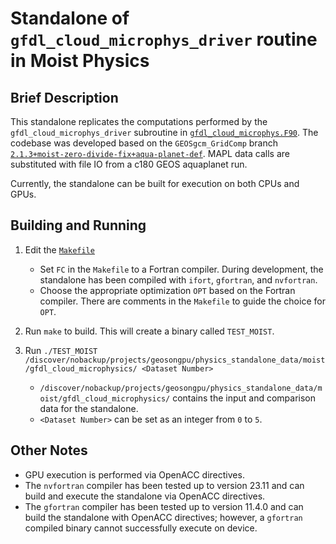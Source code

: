 # Standalone of `gfdl_cloud_microphys_driver` routine in Moist Physics

## Brief Description

This standalone replicates the computations performed by the `gfdl_cloud_microphys_driver` subroutine in [`gfdl_cloud_microphys.F90`](https://github.com/GEOS-ESM/GEOSgcm_GridComp/blob/2.1.3%2Bmoist-zero-divide-fix%2Baqua-planet-def/GEOSagcm_GridComp/GEOSphysics_GridComp/GEOSmoist_GridComp/gfdl_cloud_microphys.F90).  The codebase was developed based on the `GEOSgcm_GridComp` branch [`2.1.3+moist-zero-divide-fix+aqua-planet-def`](https://github.com/GEOS-ESM/GEOSgcm_GridComp/tree/2.1.3%2Bmoist-zero-divide-fix%2Baqua-planet-def).  MAPL data calls are substituted with file IO from a c180 GEOS aquaplanet run.  

Currently, the standalone can be built for execution on both CPUs and GPUs.

## Building and Running

1. Edit the [`Makefile`](https://github.com/GEOS-ESM/GEOSgcm_GridComp/blob/orphan/openacc/moist/gfdl_cloud_microphysics/Makefile)
    - Set `FC` in the `Makefile` to a Fortran compiler.  During development, the standalone has been compiled with `ifort`, `gfortran`, and `nvfortran`.
    - Choose the appropriate optimization `OPT` based on the Fortran compiler.  There are comments in the `Makefile` to guide the choice for `OPT`.

2. Run `make` to build.  This will create a binary called `TEST_MOIST`.

3. Run `./TEST_MOIST /discover/nobackup/projects/geosongpu/physics_standalone_data/moist/gfdl_cloud_microphysics/ <Dataset Number>`
    - `/discover/nobackup/projects/geosongpu/physics_standalone_data/moist/gfdl_cloud_microphysics/` contains the input and comparison data for the standalone.
    - `<Dataset Number>` can be set as an integer from `0` to `5`.

## Other Notes
- GPU execution is performed via OpenACC directives.
- The `nvfortran` compiler has been tested up to version 23.11 and can build and execute the standalone via OpenACC directives.
- The `gfortran` compiler has been tested up to version 11.4.0 and can build the standalone with OpenACC directives; however, a `gfortran` compiled binary cannot successfully execute on device.
